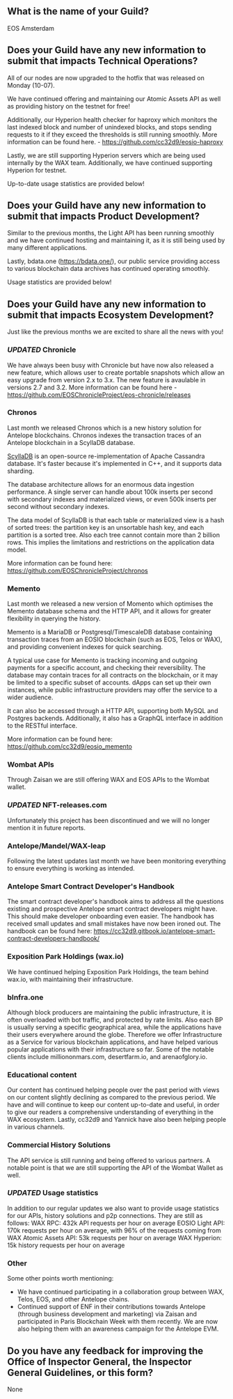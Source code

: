 ## What is the name of your Guild?

EOS Amsterdam

## Does your Guild have any new information to submit that impacts Technical Operations?

All of our nodes are now upgraded to the hotfix that was released on Monday (10-07).

We have continued offering and maintaining our Atomic Assets API as well as providing history on the testnet for free!

Additionally, our Hyperion health checker for haproxy which monitors the last indexed block and number of unindexed blocks, and stops sending requests to it if they exceed the thresholds is still running smoothly. More information can be found here. - https://github.com/cc32d9/eosio-haproxy

Lastly, we are still supporting Hyperion servers which are being used internally by the WAX team. Additionally, we have continued supporting Hyperion for testnet.

Up-to-date usage statistics are provided below!

## Does your Guild have any new information to submit that impacts Product Development?
Similar to the previous months, the Light API has been running smoothly and we have continued hosting and maintaining it, as it is still being used by many different applications.

Lastly, bdata.one (https://bdata.one/), our public service providing access to various blockchain data archives has continued operating smoothly.

Usage statistics are provided below!

## Does your Guild have any new information to submit that impacts Ecosystem Development?
Just like the previous months we are excited to share all the news with you!

### *UPDATED* Chronicle
We have always been busy with Chronicle but have now also released a new feature, which allows user to create portable snapshots which allow an easy upgrade from version 2.x to 3.x. The new feature is avaulable in versions 2.7 and 3.2. More information can be found here - https://github.com/EOSChronicleProject/eos-chronicle/releases

### Chronos
Last month we released Chronos which is a new history solution for Antelope blockchains. Chronos indexes the transaction traces of an Antelope blockchain in a ScyllaDB database.

[ScyllaDB](https://www.scylladb.com/) is an open-source re-implementation of Apache Cassandra database. It's faster because it's implemented in C++, and it supports data sharding.

The database architecture allows for an enormous data ingestion performance. A single server can handle about 100k inserts per second with secondary indexes and materialized views, or even 500k inserts per second without secondary indexes.

The data model of ScyllaDB is that each table or materialized view is a hash of sorted trees: the partition key is an unsortable hash key, and each partition is a sorted tree. Also each tree cannot contain more than 2 billion rows. This implies the limitations and restrictions on the application data model.

More information can be found here: https://github.com/EOSChronicleProject/chronos

### Memento
Last month we released a new version of Momento which optimises the Memento database schema and the HTTP API, and it allows for greater flexibility in querying the history.

Memento is a MariaDB or Postgresql/TimescaleDB database containing transaction traces from an EOSIO blockchain (such as EOS, Telos or WAX), and providing convenient indexes for quick searching. 

A typical use case for Memento is tracking incoming and outgoing payments for a specific account, and checking their reversibility. The database may contain traces for all contracts on the blockchain, or it may be limited to a specific subset of accounts. dApps can set up their own instances, while public infrastructure providers may offer the service to a wider audience.

It can also be accessed through a HTTP API, supporting both MySQL and Postgres backends. Additionally, it also has a GraphQL interface in addition to the RESTful interface.

More information can be found here: https://github.com/cc32d9/eosio_memento

### Wombat APIs
Through Zaisan we are still offering WAX and EOS APIs to the Wombat wallet.

### *UPDATED* NFT-releases.com
Unfortunately this project has been discontinued and we will no longer mention it in future reports.

### Antelope/Mandel/WAX-leap
Following the latest updates last month we have been monitoring everything to ensure everything is working as intended.

### Antelope Smart Contract Developer's Handbook
The smart contract developer's handbook aims to address all the questions existing and prospective Antelope smart contract developers might have. This should make developer onboarding even easier. The handbook has received small updates and small mistakes have now been ironed out. The handbook can be found here: https://cc32d9.gitbook.io/antelope-smart-contract-developers-handbook/

### Exposition Park Holdings (wax.io)
We have continued helping Exposition Park Holdings, the team behind wax.io, with maintaining their infrastructure.

### bInfra.one
Although block producers are maintaining the public infrastructure, it is often overloaded with bot traffic, and protected by rate limits. Also each BP is usually serving a specific geographical area, while the applications have their users everywhere around the globe. Therefore we offer Infrastructure as a Service for various blockchain applications, and have helped various popular applications with their infrastructure so far. Some of the notable clients include milliononmars.com, desertfarm.io, and arenaofglory.io.

### Educational content
Our content has continued helping people over the past period with views on our content slightly declining as compared to the previous period. We have and will continue to keep our content up-to-date and useful, in order to give our readers a comprehensive understanding of everything in the WAX ecosystem. Lastly, cc32d9 and Yannick have also been helping people in various channels.

### Commercial History Solutions
The API service is still running and being offered to various partners. A notable point is that we are still supporting the API of the Wombat Wallet as well.

### *UPDATED* Usage statistics
In addition to our regular updates we also want to provide usage statistics for our APIs, history solutions and p2p connections. They are still as follows:
WAX RPC: 432k API requests per hour on average
EOSIO Light API: 170k requests per hour on average, with 96% of the requests coming from WAX
Atomic Assets API: 53k requests per hour on average
WAX Hyperion: 15k history requests per hour on average


### Other
Some other points worth mentioning:
* We have continued participating in a collaboration group between WAX, Telos, EOS, and other Antelope chains.
* Continued support of ENF in their contributions towards Antelope (through business development and marketing) via Zaisan and participated in Paris Blockchain Week with them recently. We are now also helping them with an awareness campaign for the Antelope EVM.

## Do you have any feedback for improving the Office of Inspector General, the Inspector General Guidelines, or this form?
None
